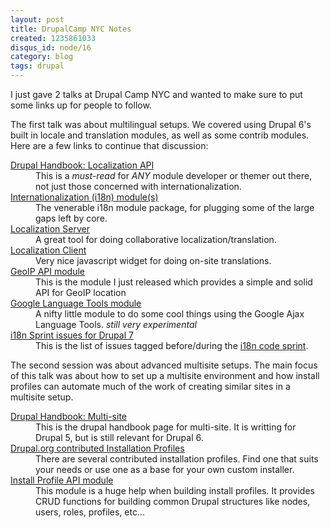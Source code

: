 ```yaml
---
layout: post
title: DrupalCamp NYC Notes
created: 1235861033
disqus_id: node/16
category: blog
tags: drupal
---
```

I just gave 2 talks at Drupal Camp NYC and wanted to make sure to put some links up for people to follow.

The first talk was about multilingual setups. We covered using Drupal 6's built in locale and translation modules, as well as some contrib modules.  Here are a few links to continue that discussion:
<dl>
<dt><a href="http://drupal.org/node/322729">Drupal Handbook: Localization API</a></dt>
<dd>This is a <em>must-read</em> for <em>ANY</em> module developer or themer out there, not just those concerned with internationalization.</dd>
<dt><a href="http://drupal.org/project/i18n">Internationalization (i18n) module(s)</a></dt>
<dd>The venerable i18n module package, for plugging some of the large gaps left by core.</dd>
<dt><a href="http://drupal.org/project/l10n_server">Localization Server</a></dt>
<dd>A great tool for doing collaborative localization/translation.</dd>
<dt><a href="http://drupal.org/project/l10n_client">Localization Client</a></dt>
<dd>Very nice javascript widget for doing on-site translations.</dd>
<dt><a href="http://drupal.org/project/geoip">GeoIP API module</a></dt>
<dd>This is the module I just released which provides a simple and solid API for GeoIP location</dd>
<dt><a href="http://drupal.org/project/google_language">Google Language Tools module</a></dt>
<dd>A nifty little module to do some cool things using the Google Ajax Language Tools.  <em>still very experimental</em></dd>
<dt><a href="http://drupal.org/project/issues/3060/term/301">i18n Sprint issues for Drupal 7</a></dt>
<dd>This is the list of issues tagged before/during the <a href="http://groups.drupal.org/node/18812">i18n code sprint</a>.</dd>
</dl>

The second session was about advanced multisite setups.  The main focus of this talk was about how to set up a multisite environment and how install profiles can automate much of the work of creating similar sites in a multisite setup.

<dl>
<dt><a href="http://drupal.org/getting-started/5/install/multi-site">Drupal Handbook: Multi-site</a></dt>
<dd>This is the drupal handbook page for multi-site.  It is writting for Drupal 5, but is still relevant for Drupal 6.</dd>
<dt><a href="http://drupal.org/project/installation+profiles">Drupal.org contributed Installation Profiles</a></dt>
<dd>There are several contributed installation profiles.  Find one that suits your needs or use one as a base for your own custom installer.</dd>
<dt><a href="http://drupal.org/project/install_profile_api">Install Profile API module</a></dt>
<dd>This module is a huge help when building install profiles. It provides CRUD functions for building common Drupal structures like nodes, users, roles, profiles, etc...</dd>
</dl>
